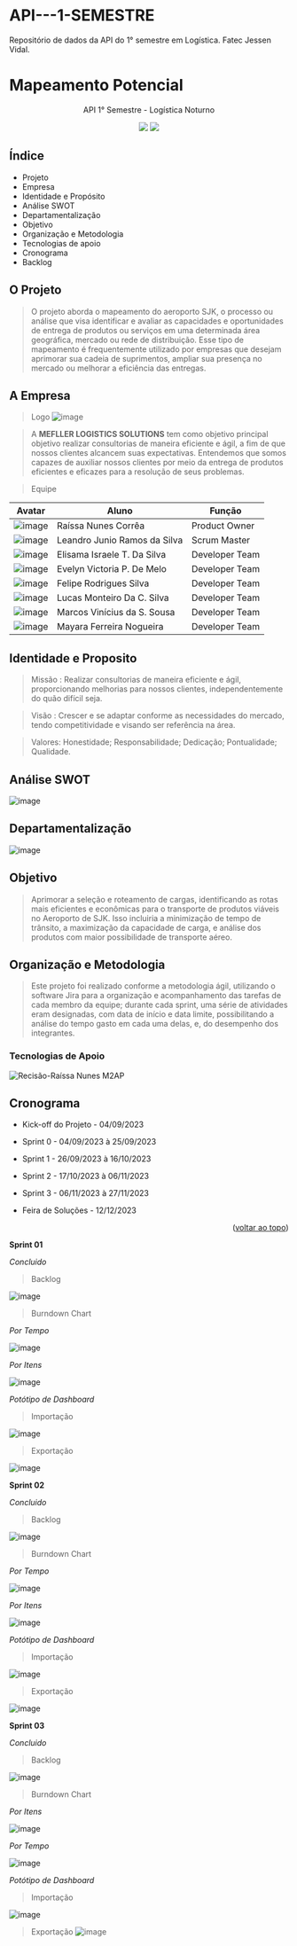 # API---1-SEMESTRE
Repositório de dados da API do 1° semestre em Logística. Fatec Jessen Vidal.
# Mapeamento Potencial
<p align="center"> 
API 1° Semestre - Logística Noturno
</p> 
  
<p align="center">   
 <img src="https://img.shields.io/badge/Status%3A-DONE-green"/>
 <a href="http://fatecsjc-prd.azurewebsites.net/"><img src="https://img.shields.io/badge/Instituição%3A-FATEC-red"/></a>
</p>

## **Índice**

* Projeto
* Empresa
* Identidade e Propósito
* Análise SWOT
* Departamentalização
* Objetivo
* Organização e Metodologia
* Tecnologias de apoio
* Cronograma
* Backlog
 

## **O Projeto**
> O projeto aborda o mapeamento do aeroporto SJK, o processo ou análise que visa identificar e avaliar as capacidades e oportunidades de entrega de produtos ou serviços em uma determinada área geográfica, mercado ou rede de distribuição. Esse tipo de mapeamento é frequentemente utilizado por empresas que desejam aprimorar sua cadeia de suprimentos, ampliar sua presença no mercado ou melhorar a eficiência das entregas.

## **A Empresa**
> Logo
![image](https://github.com/Mefller/mapeamento-potencial/assets/144354286/ca56adcd-3808-4797-8643-4d23f39954c5)




> A **MEFLLER LOGISTICS SOLUTIONS** tem como objetivo principal objetivo realizar consultorias de maneira eficiente e ágil, a fim de que nossos clientes alcancem suas expectativas. Entendemos que somos capazes de auxiliar nossos clientes por meio da entrega de produtos eficientes e eficazes para a resolução de seus problemas.

 > Equipe 

| Avatar | Aluno | Função |
| ------ | ----- | -------| 
|![image](https://github.com/Mefller/mapeamento-potencial/assets/144354286/ecb7c381-31f4-491a-a0d5-e8e46d61f099)| Raíssa Nunes Corrêa | Product Owner | 
|![image](https://github.com/Mefller/mapeamento-potencial/assets/144354286/62a5893a-f533-400d-aa4a-d7bf709ab96e)|Leandro Junio Ramos da Silva | Scrum Master | 
|![image](https://github.com/Mefller/mapeamento-potencial/assets/144354286/7132aa83-a0f0-4797-99da-855ff78b0efa)| Elisama Israele T. Da Silva | Developer Team | 
|![image](https://github.com/Mefller/mapeamento-potencial/assets/144354286/1c80bf75-b41c-48f6-8bbc-43ea71a0b639)| Evelyn Victoria P. De Melo  | Developer Team |
|![image](https://github.com/Mefller/mapeamento-potencial/assets/144354286/0db67253-7855-4d97-9e5b-927bf5ecf4e3)| Felipe Rodrigues Silva | Developer Team | 
|![image](https://github.com/Mefller/mapeamento-potencial/assets/144354286/d14ad057-9c30-4cc5-92c4-213acbcd16c7)| Lucas Monteiro Da C. Silva | Developer Team |
|![image](https://github.com/Mefller/mapeamento-potencial/assets/144354286/c3139c90-7f79-4627-b34f-a4d68d486a4b)| Marcos Vinícius da S. Sousa | Developer Team | 
|![image](https://github.com/Mefller/mapeamento-potencial/assets/144354286/149ea356-9f1e-4191-99b8-24f102d8f315)| Mayara Ferreira Nogueira | Developer Team |

                                                                                                                                                                                                                                                                                      
## Identidade e Proposito

> Missão : Realizar consultorias de maneira eficiente e ágil, proporcionando melhorias para nossos clientes, independentemente do quão difícil seja.

> Visão : Crescer e se adaptar conforme as necessidades do mercado, tendo competitividade e visando ser referência na área.

> Valores: Honestidade; Responsabilidade; Dedicação; Pontualidade; Qualidade.


## Análise SWOT

![image](https://github.com/Mefller/mapeamento-potencial/assets/144354286/2ceecc8f-d2b5-4cd4-9baf-82d3bb41e848)

## Departamentalização 

![image](https://github.com/Mefller/mapeamento-potencial/assets/144354286/701894c0-5529-41b1-919d-2cf4966ccc7c)



## Objetivo 
>Aprimorar a seleção e roteamento de cargas, identificando as rotas mais eficientes e econômicas para o transporte de produtos viáveis no Aeroporto de SJK. Isso incluiria a minimização de tempo de trânsito, a maximização da capacidade de carga, e análise dos produtos com maior possibilidade de transporte aéreo.

## Organização e Metodologia
> Este projeto foi realizado conforme a metodologia ágil, utilizando o software Jira para a organização e acompanhamento das tarefas de cada membro da equipe; durante cada sprint, uma série de atividades eram designadas, com data de início e data limite, possibilitando a análise do tempo gasto em cada uma delas, e, do desempenho dos integrantes.

### Tecnologias de Apoio

![Recisão-Raíssa Nunes M2AP](https://github.com/Mefller/mapeamento-potencial/assets/144354286/ba43a6fb-52d7-4407-9bfe-e54d401be3f2)





## Cronograma

* Kick-off do Projeto - 04/09/2023

* Sprint 0 - 04/09/2023 à 25/09/2023

* Sprint 1 - 26/09/2023 à 16/10/2023 

* Sprint 2 - 17/10/2023 à 06/11/2023

* Sprint 3 - 06/11/2023 à 27/11/2023 

* Feira de Soluções - 12/12/2023
                                                                                                                                                                                     <p align="right">(<a href="#top">voltar ao topo</a>)




**<summary>Sprint 01</summary>**

 _Concluido_

>Backlog
<div id="top"></div>
<p align="center">
  
![image](https://github.com/Mefller/mapeamento-potencial/assets/144354286/b36a8176-b5c5-447f-b622-29d2c481aa0a)



>Burndown Chart

_Por Tempo_
<div id="top"></div>
<p align="center">

![image](https://github.com/Mefller/mapeamento-potencial/assets/144354286/18331696-7e39-475d-98de-01c0d5949e2e)


_Por Itens_

<p align="center">
      

![image](https://github.com/Mefller/mapeamento-potencial/assets/144354286/238e09ce-1bc1-4dc0-8ced-44a86ac386f1)

_Potótipo de Dashboard_

>Importação


![image](https://github.com/Mefller/mapeamento-potencial/assets/144354286/db2bd244-7024-48eb-8354-b39ed5821ca7)

>Exportação


![image](https://github.com/Mefller/mapeamento-potencial/assets/144354286/885a75f3-a186-4622-95d7-adb8ab6487c1)




     

**<summary>Sprint 02</summary>**

_Concluido_

>Backlog
<div id="top"></div>
<p align="center">

![image](https://github.com/Mefller/mapeamento-potencial/assets/144354286/2bcdb00f-47ff-4e61-9bd2-3b99bf4ce8a1)

      
>Burndown Chart
  
_Por Tempo_
<div id="top"></div>
<p align="center">

![image](https://github.com/Mefller/mapeamento-potencial/assets/144354286/6c7e3021-5eb7-4a67-870a-7e0df41b79df)

  
_Por Itens_
<div id="top"></div>
<p align="center">

![image](https://github.com/Mefller/mapeamento-potencial/assets/144354286/acabcfc8-384a-4d38-a863-2489a35bc91f)

_Potótipo de Dashboard_

> Importação

![image](https://github.com/Mefller/mapeamento-potencial/assets/144354286/ec8a89e6-5437-4cc6-b4be-86c3d8c8c7a7)


> Exportação

![image](https://github.com/Mefller/mapeamento-potencial/assets/144354286/3655ae8a-42f2-4187-b2be-a0863c4deb8a)



**<summary>Sprint 03</summary>**
  
_Concluido_


>Backlog
<div id="top"></div>
<p align="center">

  ![image](https://github.com/Mefller/mapeamento-potencial/assets/144354286/f837eaee-22a2-43da-bf65-96c1eac6788b)

  
>Burndown Chart
  
_Por Itens_
<div id="top"></div>
<p align="center">

![image](https://github.com/Mefller/mapeamento-potencial/assets/144354286/11c942c6-4953-4def-9206-f9bf6746192e)


  
_Por Tempo_
<div id="top"></div>
<p align="center">
       
 ![image](https://github.com/Mefller/mapeamento-potencial/assets/144354286/55ec7193-b2a0-4188-8846-4c62173d89c1)


  
_Potótipo de Dashboard_
> Importação

![image](https://github.com/Mefller/mapeamento-potencial/assets/144354286/9f893aa1-0c94-41da-bf8c-ab6f2b0b1e97)


> Exportação
![image](https://github.com/Mefller/mapeamento-potencial/assets/144354286/957aa7e8-4e74-479a-95a9-cad97ff9e77f)






